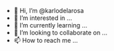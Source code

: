 - 👋 Hi, I’m @karlodelarosa
- 👀 I’m interested in ...
- 🌱 I’m currently learning ...
- 💞️ I’m looking to collaborate on ...
- 📫 How to reach me ...

<!---
karlodelarosa/karlodelarosa is a ✨ special ✨ repository because its `README.md` (this file) appears on your GitHub profile.
You can click the Preview link to take a look at your changes.
--->
